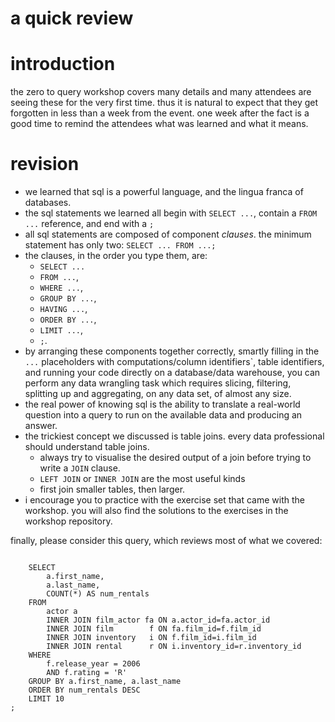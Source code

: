 a quick review
===
# introduction 
the zero to query workshop covers many details and many attendees are seeing these for the very first time. thus it is natural to expect that they get forgotten in less than a week from the event. one week after the fact is a good time to remind the attendees what was learned and what it means. 

# revision
- we learned that sql is a powerful language, and the lingua franca of databases.
- the sql statements we learned all begin with `SELECT ...`, contain a `FROM ...` reference, and end with a `;`
- all sql statements are composed of component *clauses*. the minimum statement has only two: `SELECT ... FROM ...;`
- the clauses, in the order you type them, are: 
    + `SELECT ...`
    + `FROM ...`,
    + `WHERE ...`,
    + `GROUP BY ...`,
    + `HAVING ...`,
    + `ORDER BY ...`,
    + `LIMIT ...`,
    + `;`.
- by arranging these components together correctly, smartly filling in the `...` placeholders with computations/column identifiers`, table identifiers, and running your code directly on a database/data warehouse, you can perform any data wrangling task which requires slicing, filtering, splitting up and aggregating, on any data set, of almost any size.
- the real power of knowing sql is the ability to translate a real-world question into a query to run on the available data and producing an answer.
- the trickiest concept we discussed is table joins. every data professional should understand table joins.
    + always try to visualise the desired output of a join before trying to write a `JOIN` clause.
    + `LEFT JOIN` or `INNER JOIN` are the most useful kinds
    + first join smaller tables, then larger. 
- i encourage you to practice with the exercise set that came with the workshop. you will also find the solutions to the exercises in the workshop repository.

finally, please consider this query, which reviews most of what we covered:

```

    SELECT
        a.first_name, 
        a.last_name,
        COUNT(*) AS num_rentals
    FROM
        actor a
        INNER JOIN film_actor fa ON a.actor_id=fa.actor_id
        INNER JOIN film        f ON fa.film_id=f.film_id 
        INNER JOIN inventory   i ON f.film_id=i.film_id
        INNER JOIN rental      r ON i.inventory_id=r.inventory_id
    WHERE
        f.release_year = 2006
        AND f.rating = 'R'
    GROUP BY a.first_name, a.last_name
    ORDER BY num_rentals DESC
    LIMIT 10
;
```
